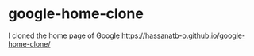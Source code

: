 # google-home-clone
I cloned the home page of Google
https://hassanatb-o.github.io/google-home-clone/
